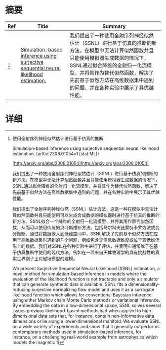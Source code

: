 # 摘要

| Ref | Title | Summary |
| --- | --- | --- |
| [^1] | [Simulation-based inference using surjective sequential neural likelihood estimation.](http://arxiv.org/abs/2308.01054) | 我们提出了一种使用全射序列神经似然估计（SSNL）进行基于仿真的推断的新方法，在模型中无法计算似然函数并且只能使用模拟器生成数据的情况下，SSNL通过拟合降维的全射归一化流模型，并将其作为替代似然函数，解决了先前基于似然方法在高维数据集中遇到的问题，并在各种实验中展示了其优越性能。 |

# 详细

[^1]: 使用全射序列神经似然估计进行基于仿真的推断

    Simulation-based inference using surjective sequential neural likelihood estimation. (arXiv:2308.01054v1 [stat.ML])

    [http://arxiv.org/abs/2308.01054](http://arxiv.org/abs/2308.01054)

    我们提出了一种使用全射序列神经似然估计（SSNL）进行基于仿真的推断的新方法，在模型中无法计算似然函数并且只能使用模拟器生成数据的情况下，SSNL通过拟合降维的全射归一化流模型，并将其作为替代似然函数，解决了先前基于似然方法在高维数据集中遇到的问题，并在各种实验中展示了其优越性能。

    

    我们提出了全射序列神经似然（SSNL）估计方法，这是一种在模型中无法计算似然函数并且只能使用可以生成合成数据的模拟器时进行基于仿真的推断的新方法。SSNL拟合一个降维的全射归一化流模型，并将其用作替代似然函数，从而可以使用传统的贝叶斯推断方法，包括马尔科夫链蒙特卡罗方法或变分推断。通过将数据嵌入到低维空间中，SSNL解决了先前基于似然方法在应用于高维数据集时遇到的几个问题，例如包含无信息数据维度或位于较低维流形上的数据。我们对SSNL在各种实验中进行了评估，并表明它通常优于在基于仿真推断中使用的现代方法，例如在一项来自天体物理学的具有挑战性的真实世界例子上对磁场模型的建模。

    We present Surjective Sequential Neural Likelihood (SSNL) estimation, a novel method for simulation-based inference in models where the evaluation of the likelihood function is not tractable and only a simulator that can generate synthetic data is available. SSNL fits a dimensionality-reducing surjective normalizing flow model and uses it as a surrogate likelihood function which allows for conventional Bayesian inference using either Markov chain Monte Carlo methods or variational inference. By embedding the data in a low-dimensional space, SSNL solves several issues previous likelihood-based methods had when applied to high-dimensional data sets that, for instance, contain non-informative data dimensions or lie along a lower-dimensional manifold. We evaluate SSNL on a wide variety of experiments and show that it generally outperforms contemporary methods used in simulation-based inference, for instance, on a challenging real-world example from astrophysics which models the magnetic fi
    


